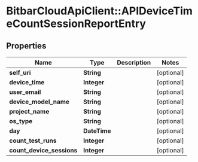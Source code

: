 # BitbarCloudApiClient::APIDeviceTimeCountSessionReportEntry

## Properties
Name | Type | Description | Notes
------------ | ------------- | ------------- | -------------
**self_uri** | **String** |  | [optional] 
**device_time** | **Integer** |  | [optional] 
**user_email** | **String** |  | [optional] 
**device_model_name** | **String** |  | [optional] 
**project_name** | **String** |  | [optional] 
**os_type** | **String** |  | [optional] 
**day** | **DateTime** |  | [optional] 
**count_test_runs** | **Integer** |  | [optional] 
**count_device_sessions** | **Integer** |  | [optional] 

